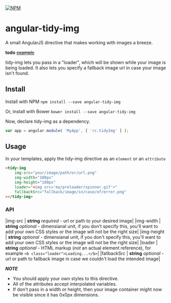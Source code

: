 [![NPM](https://nodei.co/npm/angular-tidy-img.png)](https://npmjs.org/package/angular-tidy-img)
# angular-tidy-img

A small AngularJS directive that makes working with images a
breeze.

__todo__ ~~[example](http://www.rcorrie.com/#/demos/tidy-img)~~ 

tidy-img lets you pass in a "loader", which will be shown while your image is
being loaded. It also lets you specify a fallback image url in case your image
isn't found.

## Install

Install with NPM `npm install --save angular-tidy-img`

Or, install with Bower `bower install --save angular-tidy-img`

Now, declare tidy-img as a dependency.
```javascript
var app = angular.module( 'MyApp', [ 'rc.tidyImg' ] );
```

## Usage

In your templates, apply the tidy-img directive as an `element` or an
`attribute`
```html
<tidy-img
    img-src="your/image/path/or/url.png"
    img-width="100px" 
    img-height="100px" 
    loader="<img src='my/preloader/spinner.gif'>" 
    fallbackSrc="fallback/image/in/case/of/error.png" 
></tidy-img>
```

### API

|img-src        | **string** *required* - url or path to your desired image|
|img-width      | **string** *optional* - dimensianal unit, if you don't specify this, you'll want to add your own CSS styles or the image will not be the right size|
|img-height     | **string** *optional* - dimensianal unit, if you don't specify this, you'll want to add your own CSS styles or the image will not be the right size|
|loader         | **string** *optional* - HTML markup (*not* an actual element reference), for example `<b class="loader">Loading...</b>`|
|fallbackSrc    | **string** *optional* - url or path to fallback image in case we couldn't load the intended image|

***NOTE***
* You should apply your own styles to this directive.
* All of the attributes accept interpolated variables.
* If don't pass in a width or height, then your image container might now be
  visible since it has 0x0px dimensions. 

